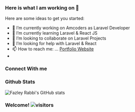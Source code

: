 ### Here is what I am working on 👋

Here are some ideas to get you started:

- 🔭 I’m currently working on Amcoders as Laravel Developer
- 🌱 I’m currently learning Laravel & React JS
- 👯 I’m looking to collaborate on Laravel Projects
- 🤔 I’m looking for help with Laravel & React
- 📫 How to reach me: ... [Portfolio Website](https://fazleyrabbi.me)
- 
### Connect With me


### Github Stats

![Fazley Rabbi's GitHub stats](https://github-readme-stats.vercel.app/api?username=fazleyrabby&show_icons=true)



### Welcome!  ![visitors](https://visitor-badge.glitch.me/badge?page_id=${fazleyrabby}.${https://github.com/fazleyrabby/fazleyrabby})
